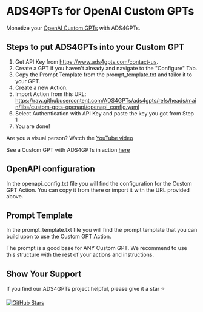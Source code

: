 # ADS4GPTs for OpenAI Custom GPTs

Monetize your [OpenAI Custom GPTs](https://chatgpt.com/gpts) with ADS4GPTs.

## Steps to put ADS4GPTs into your Custom GPT

1. Get API Key from https://www.ads4gpts.com/contact-us.
2. Create a GPT if you haven't already and navigate to the "Configure" Tab.
3. Copy the Prompt Template from the prompt_template.txt and tailor it to your GPT.
4. Create a new Action.
5. Import Action from this URL:
   https://raw.githubusercontent.com/ADS4GPTs/ads4gpts/refs/heads/main/libs/custom-gpts-openapi/openapi_config.yaml
6. Select Authentication with API Key and paste the key you got from Step 1
7. You are done!

Are you a visual person? Watch the [YouTube video](youtubelink)

See a Custom GPT with ADS4GPTs in action [here](https://chatgpt.com/g/g-673d972a27008191b3b732f19b20cefc-ads4gpts-assistant)

## OpenAPI configuration

In the openapi_config.txt file you will find the configuration for the Custom GPT Action. You can copy it from there or import it with the URL provided above.

## Prompt Template

In the prompt_template.txt file you will find the prompt template that you can build upon to use the Custom GPT Action.

The prompt is a good base for ANY Custom GPT. We recommend to use this structure with the rest of your actions and instructions.

## Show Your Support

If you find our ADS4GPTs project helpful, please give it a star ⭐️

[![GitHub Stars](https://img.shields.io/github/stars/ADS4GPTs/ads4gpts?style=social)](https://github.com/ADS4GPTs/ads4gpts/stargazers)
